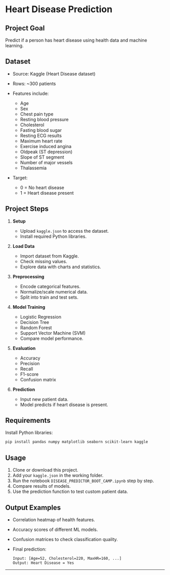 # Heart Disease Prediction

## Project Goal

Predict if a person has heart disease using health data and machine learning.

## Dataset

* Source: Kaggle (Heart Disease dataset)
* Rows: \~300 patients
* Features include:

  * Age
  * Sex
  * Chest pain type
  * Resting blood pressure
  * Cholesterol
  * Fasting blood sugar
  * Resting ECG results
  * Maximum heart rate
  * Exercise induced angina
  * Oldpeak (ST depression)
  * Slope of ST segment
  * Number of major vessels
  * Thalassemia
* Target:

  * 0 = No heart disease
  * 1 = Heart disease present

## Project Steps

1. **Setup**

   * Upload `kaggle.json` to access the dataset.
   * Install required Python libraries.

2. **Load Data**

   * Import dataset from Kaggle.
   * Check missing values.
   * Explore data with charts and statistics.

3. **Preprocessing**

   * Encode categorical features.
   * Normalize/scale numerical data.
   * Split into train and test sets.

4. **Model Training**

   * Logistic Regression
   * Decision Tree
   * Random Forest
   * Support Vector Machine (SVM)
   * Compare model performance.

5. **Evaluation**

   * Accuracy
   * Precision
   * Recall
   * F1-score
   * Confusion matrix

6. **Prediction**

   * Input new patient data.
   * Model predicts if heart disease is present.

## Requirements

Install Python libraries:

```bash
pip install pandas numpy matplotlib seaborn scikit-learn kaggle
```

## Usage

1. Clone or download this project.
2. Add your `kaggle.json` in the working folder.
3. Run the notebook `DISEASE_PREDICTOR_BOOT_CAMP.ipynb` step by step.
4. Compare results of models.
5. Use the prediction function to test custom patient data.

## Output Examples

* Correlation heatmap of health features.
* Accuracy scores of different ML models.
* Confusion matrices to check classification quality.
* Final prediction:

  ```
  Input: [Age=52, Cholesterol=220, MaxHR=160, ...]
  Output: Heart Disease = Yes
  ```

---
